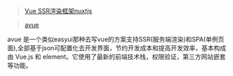 >[Vue SSR渲染框架nuxtjs](https://zh.nuxtjs.org/guide/development-tools)

>[avue](https://github.com/nmxiaowei/avue)

avue 是一个类似easyui那种去写vue的方案支持SSR(服务端渲染)和SPA(单例页面),全部基于json可配置化去开发界面，节约开发成本和提高开发效率，基本构成由 Vue.js 和 element。它使用了最新的前端技术栈，权限验证，第三方网站嵌套等功能。

